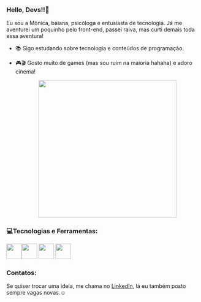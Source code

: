 ### Hello, Devs!!👋
Eu sou a Mônica, baiana, psicóloga e entusiasta de tecnologia. Já me aventurei um poquinho pelo front-end, passei raiva, mas curti demais toda essa aventura!
- 📚 Sigo estudando sobre tecnologia e conteúdos de programação.
- 🎮🎬 Gosto muito de games (mas sou ruim na maioria hahaha) e adoro cinema!

   <p align="center">
  <img src="https://c.tenor.com/eCLUDc3zJaAAAAAC/bmo-dancing.gif" width="360">
</p>

### 💻Tecnologias e Ferramentas:
<img src="https://cdn.jsdelivr.net/gh/devicons/devicon/icons/html5/html5-plain-wordmark.svg" width="40" height="40"/><img src="https://cdn.jsdelivr.net/gh/devicons/devicon/icons/css3/css3-plain-wordmark.svg" width="40" height="40"/> <img src="https://cdn.jsdelivr.net/gh/devicons/devicon/icons/javascript/javascript-plain.svg" width="40" height="40"/> <img src="https://cdn.jsdelivr.net/gh/devicons/devicon/icons/codepen/codepen-plain.svg" width="40" height="40"/>




### Contatos:

Se quiser trocar uma ideia, me chama no [LinkedIn](https://www.linkedin.com/in/monica-pio/), lá eu também posto sempre vagas novas.☺


